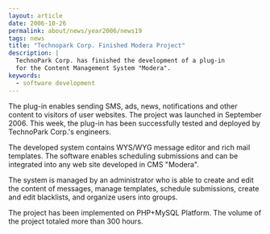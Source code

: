 ```yaml
---
layout: article
date: 2006-10-26
permalink: about/news/year2006/news19
tags: news
title: "Technopark Corp. Finished Modera Project"
description: |
  TechnoPark Corp. has finished the development of a plug-in
  for the Content Management System "Modera".
keywords:
  - software development
---
```


The plug-in enables sending SMS, ads, news, notifications and other content to visitors of user
websites. The project was launched in September 2006. This week, the plug-in has been successfully
tested and deployed by TechnoPark Corp.'s engineers.

The developed system contains WYS/WYG message editor and rich mail templates. The software enables
scheduling submissions and can be integrated into any web site developed in CMS "Modera".

The system is managed by an administrator who is able to create and edit the content of messages,
manage templates, schedule submissions, create and edit blacklists, and organize users into groups.

The project has been implemented on PHP+MySQL Platform. The volume of the project totaled more than
300 hours.
